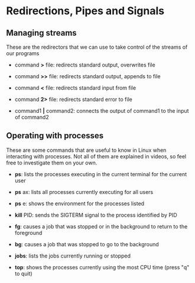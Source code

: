 # Redirections, Pipes and Signals

## Managing streams

These are the redirectors that we can use to take control of the streams of our programs

- command **>** file: redirects standard output, overwrites file

- command **>>** file: redirects standard output, appends to file

- command **<** file: redirects standard input from file

- command **2>** file: redirects standard error to file

- command1 **|** command2: connects the output of command1 to the input of command2

## Operating with processes

These are some commands that are useful to know in Linux when interacting with processes. Not all of them are explained in videos, so feel free to investigate them on your own.

- **ps**: lists the processes executing in the current terminal for the current user

- **ps** ax: lists all processes currently executing for all users  

- **ps** e: shows the environment for the processes listed  

- **kill** PID: sends the SIGTERM signal to the process identified by PID

- **fg**: causes a job that was stopped or in the background to return to the foreground

- **bg**: causes a job that was stopped to go to the background

- **jobs**: lists the jobs currently running or stopped

- **top**: shows the processes currently using the most CPU time (press "q" to quit)  
